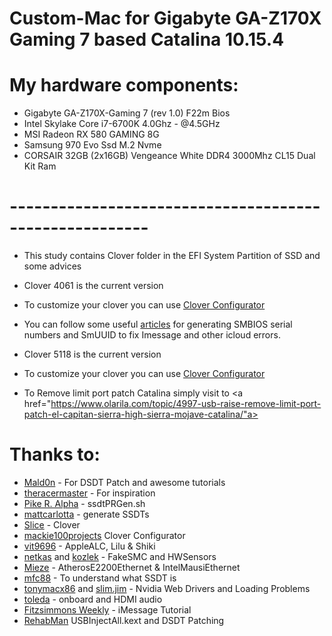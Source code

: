 # Custom-Mac for Gigabyte GA-Z170X Gaming 7 based Catalina 10.15.4

# My hardware components:
 - Gigabyte GA-Z170X-Gaming 7 (rev 1.0) F22m Bios
 - Intel Skylake Core i7-6700K 4.0Ghz - @4.5GHz
 - MSI Radeon RX 580 GAMING 8G
 - Samsung 970 Evo Ssd M.2 Nvme
 - CORSAIR 32GB (2x16GB) Vengeance White DDR4 3000Mhz CL15 Dual Kit Ram

# -------------------------------------------------------
- This study contains Clover folder in the EFI System Partition of SSD  and some advices
- Clover 4061 is the current version
- To customize your clover you can use <a href="http://mackie100projects.altervista.org">Clover Configurator</a>
- You can follow some useful <a href="http://www.fitzweekly.com/2016/02/hackintosh-imessage-tutorial.html">articles</a>
 for generating SMBIOS serial numbers and SmUUID to fix Imessage and other icloud errors.
- Clover 5118 is the current version

- To customize your clover you can use <a href="http://mackie100projects.altervista.org">Clover Configurator</a> 

 - To Remove limit port patch Catalina simply visit to <a href="https://www.olarila.com/topic/4997-usb-raise-remove-limit-port-patch-el-capitan-sierra-high-sierra-mojave-catalina/"a>

# Thanks to:
- <a href="https://www.olarila.com">Mald0n</a> - For DSDT Patch and awesome tutorials
- <a href="https://github.com/theracermaster">theracermaster</a> - For inspiration
- <a href="https://github.com/Piker-Alpha">Pike R. Alpha</a> - ssdtPRGen.sh
- <a href="https://github.com/mattcarlotta">mattcarlotta</a> - generate SSDTs
- <a href="https://sourceforge.net/u/slice2009/profile">Slice</a> - Clover
- <a href="http://mackie100projects.altervista.org">mackie100projects</a> Clover Configurator
- <a href="https://github.com/vit9696">vit9696</a> - AppleALC, Lilu & Shiki
- <a href="http://netkas.org">netkas</a> and <a href="https://github.com/kozlek">kozlek</a> - FakeSMC and HWSensors
- <a href="https://github.com/Mieze">Mieze</a> - AtherosE2200Ethernet & IntelMausiEthernet 
- <a href="http://www.insanelymac.com/forum/topic/313296-guide-mac-osx-1012-with-x99-broadwell-e-family-and-haswell-e-family/page-50#entry2349461">mfc88</a> - To understand what SSDT is
- <a href="https://www.tonymacx86.com/threads/nvidia-releases-alternate-graphics-drivers-for-macos-sierra-10-12-4-378-05-05-05.218005/">tonymacx86</a> and <a href="https://www.tonymacx86.com/threads/solving-nvidia-driver-install-loading-problems.161256/">slim.jim</a> - Nvidia Web Drivers and Loading Problems
- <a href="https://github.com/toleda">toleda</a> - onboard and HDMI audio
- <a href="http://www.fitzweekly.com/2016/02/hackintosh-imessage-tutorial.html">Fitzsimmons Weekly</a> - iMessage Tutorial
- <a href="https://github.com/RehabMan/OS-X-USB-Inject-All">RehabMan</a> USBInjectAll.kext and DSDT Patching






 
 
 
 
 
 

 
 









